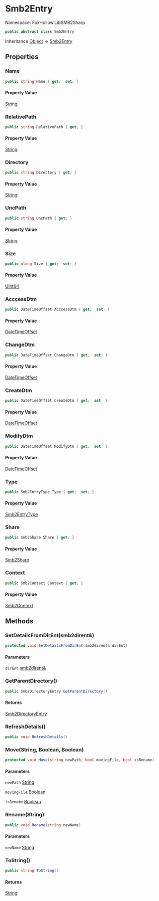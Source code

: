 # Smb2Entry

Namespace: FoxHollow.LibSMB2Sharp



```csharp
public abstract class Smb2Entry
```

Inheritance [Object](https://docs.microsoft.com/en-us/dotnet/api/system.object) → [Smb2Entry](./foxhollow.libsmb2sharp.smb2entry.md)

## Properties

### **Name**



```csharp
public string Name { get;  set; }
```

#### Property Value

[String](https://docs.microsoft.com/en-us/dotnet/api/system.string)<br>

### **RelativePath**



```csharp
public string RelativePath { get; }
```

#### Property Value

[String](https://docs.microsoft.com/en-us/dotnet/api/system.string)<br>

### **Directory**



```csharp
public string Directory { get; }
```

#### Property Value

[String](https://docs.microsoft.com/en-us/dotnet/api/system.string)<br>

### **UncPath**



```csharp
public string UncPath { get; }
```

#### Property Value

[String](https://docs.microsoft.com/en-us/dotnet/api/system.string)<br>

### **Size**



```csharp
public ulong Size { get;  set; }
```

#### Property Value

[UInt64](https://docs.microsoft.com/en-us/dotnet/api/system.uint64)<br>

### **AcccessDtm**



```csharp
public DateTimeOffset AcccessDtm { get;  set; }
```

#### Property Value

[DateTimeOffset](https://docs.microsoft.com/en-us/dotnet/api/system.datetimeoffset)<br>

### **ChangeDtm**



```csharp
public DateTimeOffset ChangeDtm { get;  set; }
```

#### Property Value

[DateTimeOffset](https://docs.microsoft.com/en-us/dotnet/api/system.datetimeoffset)<br>

### **CreateDtm**



```csharp
public DateTimeOffset CreateDtm { get;  set; }
```

#### Property Value

[DateTimeOffset](https://docs.microsoft.com/en-us/dotnet/api/system.datetimeoffset)<br>

### **ModifyDtm**



```csharp
public DateTimeOffset ModifyDtm { get;  set; }
```

#### Property Value

[DateTimeOffset](https://docs.microsoft.com/en-us/dotnet/api/system.datetimeoffset)<br>

### **Type**



```csharp
public Smb2EntryType Type { get;  set; }
```

#### Property Value

[Smb2EntryType](./foxhollow.libsmb2sharp.smb2entrytype.md)<br>

### **Share**



```csharp
public Smb2Share Share { get; }
```

#### Property Value

[Smb2Share](./foxhollow.libsmb2sharp.smb2share.md)<br>

### **Context**



```csharp
public Smb2Context Context { get; }
```

#### Property Value

[Smb2Context](./foxhollow.libsmb2sharp.smb2context.md)<br>

## Methods

### **SetDetailsFromDirEnt(smb2dirent&)**



```csharp
protected void SetDetailsFromDirEnt(smb2dirent& dirEnt)
```

#### Parameters

`dirEnt` [smb2dirent&](./foxhollow.libsmb2sharp.native.smb2dirent&.md)<br>

### **GetParentDirectory()**



```csharp
public Smb2DirectoryEntry GetParentDirectory()
```

#### Returns

[Smb2DirectoryEntry](./foxhollow.libsmb2sharp.smb2directoryentry.md)<br>

### **RefreshDetails()**



```csharp
public void RefreshDetails()
```

### **Move(String, Boolean, Boolean)**



```csharp
protected void Move(string newPath, bool movingFile, bool isRename)
```

#### Parameters

`newPath` [String](https://docs.microsoft.com/en-us/dotnet/api/system.string)<br>

`movingFile` [Boolean](https://docs.microsoft.com/en-us/dotnet/api/system.boolean)<br>

`isRename` [Boolean](https://docs.microsoft.com/en-us/dotnet/api/system.boolean)<br>

### **Rename(String)**



```csharp
public void Rename(string newName)
```

#### Parameters

`newName` [String](https://docs.microsoft.com/en-us/dotnet/api/system.string)<br>

### **ToString()**



```csharp
public string ToString()
```

#### Returns

[String](https://docs.microsoft.com/en-us/dotnet/api/system.string)<br>
